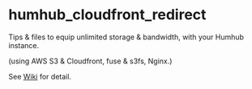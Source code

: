 # humhub_cloudfront_redirect

Tips & files to equip unlimited storage & bandwidth, with your Humhub instance.

(using AWS S3 & Cloudfront, fuse & s3fs, Nginx.)

See [Wiki](https://github.com/ozero/humhub_cloudfront_redirect/wiki) for detail.

